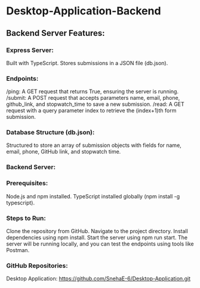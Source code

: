 # Desktop-Application-Backend
## Backend Server Features:
### Express Server:
Built with TypeScript.
Stores submissions in a JSON file (db.json).

### Endpoints:
/ping: A GET request that returns True, ensuring the server is running.
/submit: A POST request that accepts parameters name, email, phone, github_link, and stopwatch_time to save a new submission.
/read: A GET request with a query parameter index to retrieve the (index+1)th form submission.

### Database Structure (db.json):
Structured to store an array of submission objects with fields for name, email, phone, GitHub link, and stopwatch time.

### Backend Server:
### Prerequisites:
Node.js and npm installed.
TypeScript installed globally (npm install -g typescript).

### Steps to Run:
Clone the repository from GitHub.
Navigate to the project directory.
Install dependencies using npm install.
Start the server using npm run start.
The server will be running locally, and you can test the endpoints using tools like Postman.

### GitHub Repositories:
Desktop Application: https://github.com/SnehaE-6/Desktop-Application.git
